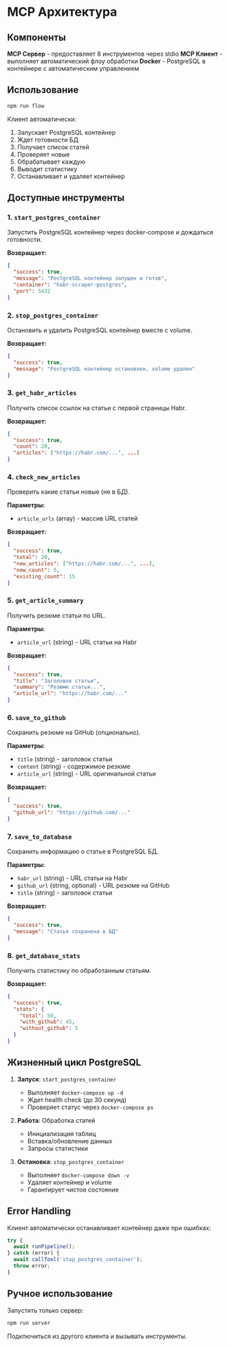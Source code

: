 # MCP Архитектура

## Компоненты

**MCP Сервер** - предоставляет 8 инструментов через stdio
**MCP Клиент** - выполняет автоматический флоу обработки
**Docker** - PostgreSQL в контейнере с автоматическим управлением

## Использование

```bash
npm run flow
```

Клиент автоматически:
1. Запускает PostgreSQL контейнер
2. Ждет готовности БД
3. Получает список статей
4. Проверяет новые
5. Обрабатывает каждую
6. Выводит статистику
7. Останавливает и удаляет контейнер

## Доступные инструменты

### 1. `start_postgres_container`
Запустить PostgreSQL контейнер через docker-compose и дождаться готовности.

**Возвращает:**
```json
{
  "success": true,
  "message": "PostgreSQL контейнер запущен и готов",
  "container": "habr-scraper-postgres",
  "port": 5432
}
```

### 2. `stop_postgres_container`
Остановить и удалить PostgreSQL контейнер вместе с volume.

**Возвращает:**
```json
{
  "success": true,
  "message": "PostgreSQL контейнер остановлен, volume удален"
}
```

### 3. `get_habr_articles`
Получить список ссылок на статьи с первой страницы Habr.

**Возвращает:**
```json
{
  "success": true,
  "count": 20,
  "articles": ["https://habr.com/...", ...]
}
```

### 4. `check_new_articles`
Проверить какие статьи новые (не в БД).

**Параметры:**
- `article_urls` (array) - массив URL статей

**Возвращает:**
```json
{
  "success": true,
  "total": 20,
  "new_articles": ["https://habr.com/...", ...],
  "new_count": 5,
  "existing_count": 15
}
```

### 5. `get_article_summary`
Получить резюме статьи по URL.

**Параметры:**
- `article_url` (string) - URL статьи на Habr

**Возвращает:**
```json
{
  "success": true,
  "title": "Заголовок статьи",
  "summary": "Резюме статьи...",
  "article_url": "https://habr.com/..."
}
```

### 6. `save_to_github`
Сохранить резюме на GitHub (опционально).

**Параметры:**
- `title` (string) - заголовок статьи
- `content` (string) - содержимое резюме
- `article_url` (string) - URL оригинальной статьи

**Возвращает:**
```json
{
  "success": true,
  "github_url": "https://github.com/..."
}
```

### 7. `save_to_database`
Сохранить информацию о статье в PostgreSQL БД.

**Параметры:**
- `habr_url` (string) - URL статьи на Habr
- `github_url` (string, optional) - URL резюме на GitHub
- `title` (string) - заголовок статьи

**Возвращает:**
```json
{
  "success": true,
  "message": "Статья сохранена в БД"
}
```

### 8. `get_database_stats`
Получить статистику по обработанным статьям.

**Возвращает:**
```json
{
  "success": true,
  "stats": {
    "total": 50,
    "with_github": 45,
    "without_github": 5
  }
}
```

## Жизненный цикл PostgreSQL

1. **Запуск**: `start_postgres_container`
   - Выполняет `docker-compose up -d`
   - Ждет health check (до 30 секунд)
   - Проверяет статус через `docker-compose ps`

2. **Работа**: Обработка статей
   - Инициализация таблиц
   - Вставка/обновление данных
   - Запросы статистики

3. **Остановка**: `stop_postgres_container`
   - Выполняет `docker-compose down -v`
   - Удаляет контейнер и volume
   - Гарантирует чистое состояние

## Error Handling

Клиент автоматически останавливает контейнер даже при ошибках:

```javascript
try {
  await runPipeline();
} catch (error) {
  await callTool('stop_postgres_container');
  throw error;
}
```

## Ручное использование

Запустить только сервер:
```bash
npm run server
```

Подключиться из другого клиента и вызывать инструменты.
